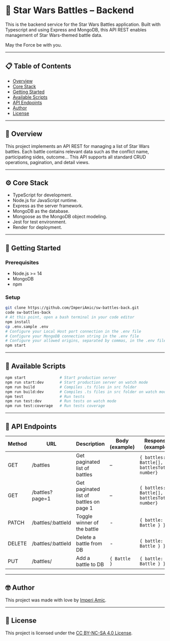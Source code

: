 # 🌌 Star Wars Battles – Backend

This is the backend service for the Star Wars Battles application. Built with Typescript and using Express and MongoDB, this API REST enables management of Star Wars-themed battle data.

May the Force be with you.

---

## 📋 Table of Contents

- [Overview](#-overview)
- [Core Stack](#️-core-stack)
- [Getting Started](#-getting-started)
- [Available Scripts](#-available-scripts)
- [API Endpoints](#-api-endpoints)
- [Author](#-author)
- [License](#-license)

---

## 📖 Overview

This project implements an API REST for managing a list of Star Wars battles. Each battle contains relevant data such as the conflict name, participating sides, outcome... This API supports all standard CRUD operations, pagination, and detail views.

---

## ⚙️ Core Stack

- TypeScript for development.
- Node.js for JavaScript runtime.
- Express as the server framework.
- MongoDB as the database.
- Mongoose as the MongoDB object modeling.
- Jest for test environment.
- Render for deployment.

---

## 🚀 Getting Started

### Prerequisites

- Node.js >= 14
- MongoDB
- npm

### Setup

```bash
git clone https://github.com/ImperiAmic/sw-battles-back.git
code sw-battles-back
# At this point, open a bash terminal in your code editor
npm install
cp .env.sample .env
# Configure your Local Host port connection in the .env file
# Configure your MongoDB connection string in the .env file
# Configure your allowed origins, separated by commas, in the .env file
npm start
```

---

## 📜 Available Scripts

```bash
npm start               # Start production server
npm run start:dev       # Start production server on watch mode
npm run build           # Compiles .ts files in src folder
npm run build:dev       # Compiles .ts files in src folder on watch mode
npm test                # Run tests
npm run test:dev        # Run tests on watch mode
npm run test:coverage   # Run tests coverage

```

---

## 📡 API Endpoints

| Method | URL                | Description                             | Body (example) | Response (example)                           |
| ------ | ------------------ | --------------------------------------- | -------------- | -------------------------------------------- |
| GET    | /battles           | Get paginated list of battles           | –              | `{ battles: Battle[], battlesTotal: number}` |
| GET    | /battles?page=1    | Get paginated list of battles on page 1 | –              | `{ battles: Battle[], battlesTotal: number}` |
| PATCH  | /battles/:battleId | Toggle winner of the battle             | -              | `{ battle: { Battle } }`                     |
| DELETE | /battles/:battleId | Delete a battle from DB                 | -              | `{ battle: { Battle } }`                     |
| PUT    | /battles/          | Add a battle to DB                      | `{ Battle }`   | `{ battle: { Battle } }`                     |

---

## 🤓 Author

This project was made with love by [Imperi Amic](https://www.imperiamic.com/).

---

## 📄 License

This project is licensed under the [CC BY-NC-SA 4.0 License](./LICENSE).
